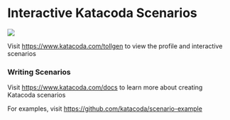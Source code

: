 # Interactive Katacoda Scenarios

[![](http://shields.katacoda.com/katacoda/tollgen/count.svg)](https://www.katacoda.com/tollgen "Get your profile on Katacoda.com")

Visit https://www.katacoda.com/tollgen to view the profile and interactive scenarios

### Writing Scenarios
Visit https://www.katacoda.com/docs to learn more about creating Katacoda scenarios

For examples, visit https://github.com/katacoda/scenario-example
